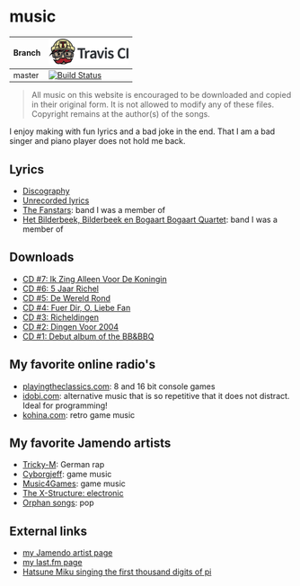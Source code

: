 # music

Branch|[![Travis CI logo](TravisCI.png)](https://travis-ci.org)
---|---
master|[![Build Status](https://travis-ci.org/richelbilderbeek/music.svg?branch=master)](https://travis-ci.org/richelbilderbeek/music)

> All music on this website is encouraged to be downloaded and copied in their original form.
> It is not allowed to modify any of these files.
> Copyright remains at the author(s) of the songs.

I enjoy making with fun lyrics and a bad joke in the end.
That I am a bad singer and piano player does not hold me back.

## Lyrics

 * [Discography](Discography.md)
 * [Unrecorded lyrics](UnrecordedLyrics.md)
 * [The Fanstars](TheFanstars.md): band I was a member of
 * [Het Bilderbeek, Bilderbeek en Bogaart Bogaart Quartet](Quartet.md): band I was a member of

## Downloads

 * [CD #7: Ik Zing Alleen Voor De Koningin](https://github.com/richelbilderbeek/IkZingAlleenVoorDeKoningin)
 * [CD #6: 5 Jaar Richel](https://github.com/richelbilderbeek/VijfJaarRichel)
 * [CD #5: De Wereld Rond](MusicCd5.htm)
 * [CD #4: Fuer Dir, O, Liebe Fan](MusicCd4.htm)
 * [CD #3: Richeldingen](MusicCd3.htm)
 * [CD #2: Dingen Voor 2004](MusicCd2.htm)
 * [CD #1: Debut album of the BB&BBQ](MusicCd1.htm)

## My favorite online radio's

 * [playingtheclassics.com](playingtheclassics.com): 8 and 16 bit console games
 * [idobi.com](http://idobi.com): alternative music that is so repetitive that it does not distract. Ideal for programming!
 * [kohina.com](http://www.kohina.com/): retro game music

## My favorite Jamendo artists

 * [Tricky-M](http://www.trickym.de.tl): German rap
 * [Cyborgjeff](http://www.studio-quena.be/cyborgjeff/blog): game music
 * [Music4Games](http://licensetothrillmusic.com): game music
 * [The X-Structure: electronic](http://thexstructure.com)
 * [Orphan songs](http://www.orphansongs.com): pop

## External links

 * [my Jamendo artist
    page](http://www.jamendo.com/en/artist/Richel_Bilderbeek)
 * [my last.fm page](http://www.last.fm/music/Richel+Bilderbeek)
 * [Hatsune Miku singing the first thousand digits of
    pi](https://www.youtube.com/watch?v=TRR0H5NNfKs)
